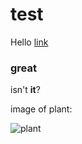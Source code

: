 # test

Hello [link](www.wikipedia.com)

### great

isn't **it**?

image of plant:

![plant](https://upload.wikimedia.org/wikipedia/commons/thumb/9/91/Snake_plant.jpg/1200px-Snake_plant.jpg)
